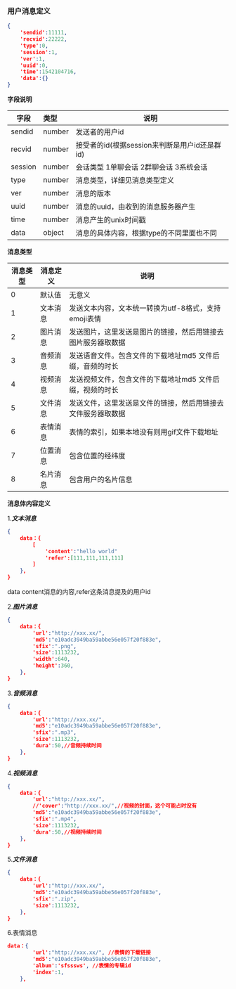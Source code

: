 ### 用户消息定义

```json
{
    'sendid':11111,
    'recvid':22222,
    'type':0,
    'session':1,
    'ver':1,
    'uuid':0,
    'time':1542104716,
    'data':{}
}
```

**字段说明**

| 字段    | 类型   | 说明                                          |
| ------- | :----- | --------------------------------------------- |
| sendid  | number | 发送者的用户id                                |
| recvid  | number | 接受者的id(根据session来判断是用户id还是群id) |
| session | number | 会话类型 1单聊会话 2群聊会话 3系统会话        |
| type    | number | 消息类型，详细见消息类型定义                  |
| ver     | number | 消息的版本                                    |
| uuid    | number | 消息的uuid，由收到的消息服务器产生            |
| time    | number | 消息产生的unix时间戳                          |
| data    | object | 消息的具体内容，根据type的不同里面也不同      |

**消息类型**

| 消息类型 | 消息定义 | 说明                                                         |
| -------- | -------- | ------------------------------------------------------------ |
| 0        | 默认值   | 无意义                                                       |
| 1        | 文本消息 | 发送文本内容，文本统一转换为utf-8格式，支持emoji表情         |
| 2        | 图片消息 | 发送图片，这里发送是图片的链接，然后用链接去图片服务器取数据 |
| 3        | 音频消息 | 发送语音文件。包含文件的下载地址md5 文件后缀，音频的时长     |
| 4        | 视频消息 | 发送视频文件，包含文件的下载地址md5 文件后缀，视频的时长     |
| 5        | 文件消息 | 发送文件，这里发送是文件的链接，然后用链接去文件服务器取数据 |
| 6        | 表情消息 | 表情的索引，如果本地没有则用gif文件下载地址                  |
| 7        | 位置消息 | 包含位置的经纬度                                             |
| 8        | 名片消息 | 包含用户的名片信息                                           |



**消息体内容定义**

1.***文本消息***

```json
{
    data：{
        [
            'content':"hello world"
    		'refer':[111,111,111,111]
        ]
    },
}
```

data content消息的内容,refer这条消息提及的用户id

2.***图片消息***

```json
{
    data：{
        'url':"http://xxx.xx/",
    	'md5':"e10adc3949ba59abbe56e057f20f883e",
    	'sfix':".png",
    	'size':1113232,
    	'width':640,
    	'height':360,
    },
}
```

3.***音频消息***

```json
{
    data：{
        'url':"http://xxx.xx/",
    	'md5':"e10adc3949ba59abbe56e057f20f883e",
    	'sfix':".mp3",
    	'size':1113232,
    	'dura':50,//音频持续时间
    },
}
```

4.***视频消息***

```json
{
    data：{
        'url':"http://xxx.xx/",
    	//'cover':"http://xxx.xx/",//视频的封面，这个可能占时没有
    	'md5':"e10adc3949ba59abbe56e057f20f883e",
    	'sfix':".mp4",
    	'size':1113232,
    	'dura':50,//视频持续时间
    },
}
```

5.***文件消息***

```json
{
    data：{
        'url':"http://xxx.xx/",
    	'md5':"e10adc3949ba59abbe56e057f20f883e",
    	'sfix':".zip",
    	'size':1113232,
    },
}
```

6.表情消息

```json
data：{
        'url':"http://xxx.xx/", //表情的下载链接
    	'md5':"e10adc3949ba59abbe56e057f20f883e",
    	'album':'sfsssws', //表情的专辑id
    	'index':1,
    },
```

